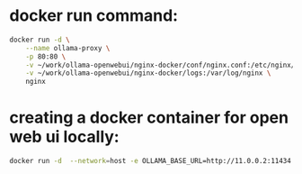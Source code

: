 # docker run command:

```sh
docker run -d \
    --name ollama-proxy \
    -p 80:80 \
    -v ~/work/ollama-openwebui/nginx-docker/conf/nginx.conf:/etc/nginx/nginx.conf \
    -v ~/work/ollama-openwebui/nginx-docker/logs:/var/log/nginx \
    nginx
```

# creating a docker container for open web ui locally:
```sh
docker run -d  --network=host -e OLLAMA_BASE_URL=http://11.0.0.2:11434 -v open-webui:/app/backend/data --name open-webui --restart always ghcr.io/open-webui/open-webui:main
```


